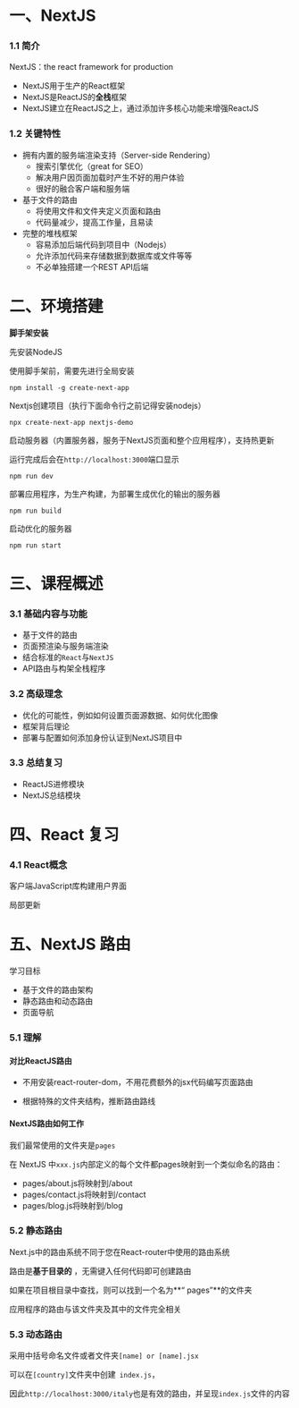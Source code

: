 # 一、NextJS

### 1.1 简介

NextJS：the react framework for production

- NextJS用于生产的React框架
- NextJS是ReactJS的**全栈**框架
- NextJS建立在ReactJS之上，通过添加许多核心功能来增强ReactJS

  

### 1.2 关键特性

- 拥有内置的服务端渲染支持（Server-side Rendering）
  - 搜索引擎优化（great for SEO）
  - 解决用户因页面加载时产生不好的用户体验
  - 很好的融合客户端和服务端
- 基于文件的路由
  - 将使用文件和文件夹定义页面和路由
  - 代码量减少，提高工作量，且易读
- 完整的堆栈框架
  - 容易添加后端代码到项目中（Nodejs）
  - 允许添加代码来存储数据到数据库或文件等等
  - 不必单独搭建一个REST API后端



# 二、环境搭建

**脚手架安装**

先安装NodeJS

使用脚手架前，需要先进行全局安装

```
npm install -g create-next-app
```



Nextjs创建项目（执行下面命令行之前记得安装nodejs）

```shell
npx create-next-app nextjs-demo
```



启动服务器（内置服务器，服务于NextJS页面和整个应用程序），支持热更新

运行完成后会在`http://localhost:3000`端口显示

```
npm run dev
```



部署应用程序，为生产构建，为部署生成优化的输出的服务器

```
npm run build
```



启动优化的服务器

```
npm run start
```



# 三、课程概述

### 3.1 基础内容与功能

- 基于文件的路由
- 页面预渲染与服务端渲染
- 结合标准的`React`与`NextJS`
- API路由与构架全栈程序



### 3.2 高级理念

- 优化的可能性，例如如何设置页面源数据、如何优化图像
- 框架背后理论
- 部署与配置如何添加身份认证到NextJS项目中



### 3.3 总结复习

- ReactJS进修模块
- NextJS总结模块





# 四、React 复习

### 4.1 React概念

客户端JavaScript库构建用户界面

局部更新



# 五、NextJS 路由

学习目标

- 基于文件的路由架构
- 静态路由和动态路由
- 页面导航




### 5.1 理解

#### 对比ReactJS路由

- 不用安装react-router-dom，不用花费额外的jsx代码编写页面路由

- 根据特殊的文件夹结构，推断路由路线




#### NextJS路由如何工作

我们最常使用的文件夹是`pages`

在 NextJS 中`xxx.js`内部定义的每个文件都pages映射到一个类似命名的路由：

- pages/about.js将映射到/about
- pages/contact.js将映射到/contact
- pages/blog.js将映射到/blog



### 5.2 静态路由

Next.js中的路由系统不同于您在React-router中使用的路由系统

路由是**基于目录的** ，无需键入任何代码即可创建路由

 如果在项目根目录中查找，则可以找到一个名为**“ pages”**的文件夹

 应用程序的路由与该文件夹及其中的文件完全相关



### 5.3 动态路由

采用中括号命名文件或者文件夹`[name] or [name].jsx`

可以在`[country]`文件夹中创建` index.js`，

因此`http://localhost:3000/italy`也是有效的路由，并呈现`index.js`文件的内容







































































